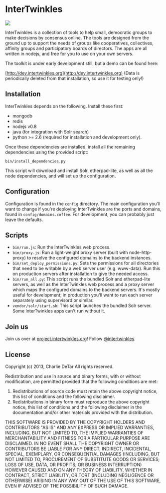 # InterTwinkles

![](https://bitbucket.org/yourcelf/intertwinkles/raw/fb13d80aa085929ddb9cad9da1f3aad6a7f85088/lib/www/assets/www/img/inspire.png)

InterTwinkles is a collection of tools to help small, democratic groups to make
decisions by consensus online.  The tools are designed from the ground up to
support the needs of groups like cooperatives, collectives, affinity groups and
participatory boards of directors.  The apps are all written in nodejs, and
free for you to use on your own servers.

The toolkit is under early development still, but a demo can be found here:

[http://dev.intertwinkles.org](http://dev.intertwinkles.org) (Data is periodically deleted from that installation, so use it for testing only!)

## Installation

InterTwinkles depends on the following.  Install these first:

 * mongodb
 * redis
 * nodejs v0.8
 * java (for integration with Solr search) 
 * python >= 2.6 (required for installation and development only).

Once these dependencies are installed, install all the remaining dependencies
using the provided script:

    bin/install_dependencies.py

This script will download and install Solr, etherpad-lite, as well as all the
node dependencies, and will set up the configuration.

## Configuration

Configuration is found in the ``config`` directory.  The main configuration
you'll want to change if you're deploying InterTwinkles are the ports and
domains, found in ``config/domains.coffee``.  For development, you can probably
just leave the defaults.

## Scripts

 * ``bin/run.js``: Run the InterTwinkles web process.
 * ``bin/proxy.js``: Run a light-weight proxy server (built with node-http-proxy) to resolve the configured domains to the backend instances.
 * ``bin/set_deploy_permissions.py``: Sets the permissions for all directories that need to be writable by a web server user (e.g. www-data).  Run this on production servers after installation to give the needed access.
 * ``bin/run_all.py``: This script runs the bundled Solr and etherpad-lite servers, as well as the InterTwinkles web process and a proxy server which maps the configured domains to the backend servers.  It's mostly useful for development; in production you'll want to run each server separately using supervisord or similar.
 * ``vendor/solr/start.sh``: This script launches the bundled Solr server. Some InterTwinkles apps can't run without it.

## Join us

Join us over at [project.intertwinkles.org](http://project.intertwinkles.org)!  Follow [@intertwinkles](https://twitter.com/intertwinkles).

## License
Copyright (c) 2013, Charlie DeTar
All rights reserved.

Redistribution and use in source and binary forms, with or without
modification, are permitted provided that the following conditions are met: 

1. Redistributions of source code must retain the above copyright notice, this
   list of conditions and the following disclaimer. 
2. Redistributions in binary form must reproduce the above copyright notice,
   this list of conditions and the following disclaimer in the documentation
   and/or other materials provided with the distribution. 

THIS SOFTWARE IS PROVIDED BY THE COPYRIGHT HOLDERS AND CONTRIBUTORS "AS IS" AND
ANY EXPRESS OR IMPLIED WARRANTIES, INCLUDING, BUT NOT LIMITED TO, THE IMPLIED
WARRANTIES OF MERCHANTABILITY AND FITNESS FOR A PARTICULAR PURPOSE ARE
DISCLAIMED. IN NO EVENT SHALL THE COPYRIGHT OWNER OR CONTRIBUTORS BE LIABLE FOR
ANY DIRECT, INDIRECT, INCIDENTAL, SPECIAL, EXEMPLARY, OR CONSEQUENTIAL DAMAGES
(INCLUDING, BUT NOT LIMITED TO, PROCUREMENT OF SUBSTITUTE GOODS OR SERVICES;
LOSS OF USE, DATA, OR PROFITS; OR BUSINESS INTERRUPTION) HOWEVER CAUSED AND
ON ANY THEORY OF LIABILITY, WHETHER IN CONTRACT, STRICT LIABILITY, OR TORT
(INCLUDING NEGLIGENCE OR OTHERWISE) ARISING IN ANY WAY OUT OF THE USE OF THIS
SOFTWARE, EVEN IF ADVISED OF THE POSSIBILITY OF SUCH DAMAGE.
